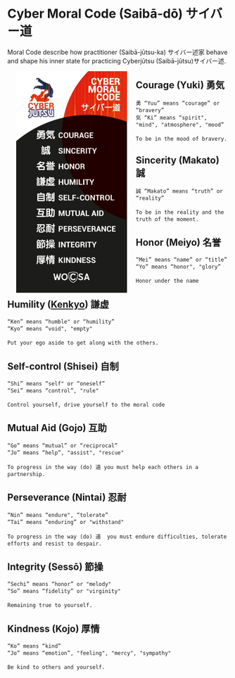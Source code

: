# Cyber Moral Code (Saibā-dō) サイバー道

Moral Code describe how practitioner (Saibā-jūtsu-ka) サイバー述家 behave and shape his inner state for practicing Cyberjūtsu (Saibā-jūtsu)サイバー述.

<img align="left" width="50%" src="./img/moral-code.jpeg"  style="vertical-align:middle;margin:0px 20px">

## Courage (Yuki) 勇気

    勇 “Yuu” means “courage” or “bravery”
    気 “Ki” means “spirit", "mind", "atmosphere", "mood”

    To be in the mood of bravery.

## Sincerity (Makato) 誠

    誠 “Makato” means “truth” or “reality”

    To be in the reality and the truth of the moment.

## Honor (Meiyo) 名誉

    “Mei” means “name” or “title”
    “Yo” means “honor", "glory”

    Honor under the name

## Humility ([Kenkyo](https://interculturalwordsensei.org/kenkyo/)) 謙虚 

    “Ken” means “humble" or “humility”
    “Kyo” means “void", "empty"

    Put your ego aside to get along with the others. 

## Self-control (Shisei) 自制

    “Shi” means “self" or “oneself”
    “Sei” means “control”, "rule"

    Control yourself, drive yourself to the moral code

## Mutual Aid (Gojo) 互助

    “Go” means “mutual” or “reciprocal”
    “Jo” means “help”, "assist", "rescue"

    To progress in the way (do) 道 you must help each others in a partnership.

## Perseverance (Nintai) 忍耐

    “Nin” means “endure", “tolerate”
    “Tai” means “enduring” or "withstand"

    To progress in the way (do) 道  you must endure difficulties, tolerate efforts and resist to despair.

## Integrity (Sessō) 節操

    “Sechi” means “honor” or "melody"
    “So” means “fidelity” or "virginity"

    Remaining true to yourself.

## Kindness (Kojo) 厚情

    “Ko” means “kind”
    “Jo” means “emotion”, "feeling", "mercy", "sympathy"

    Be kind to others and yourself.

